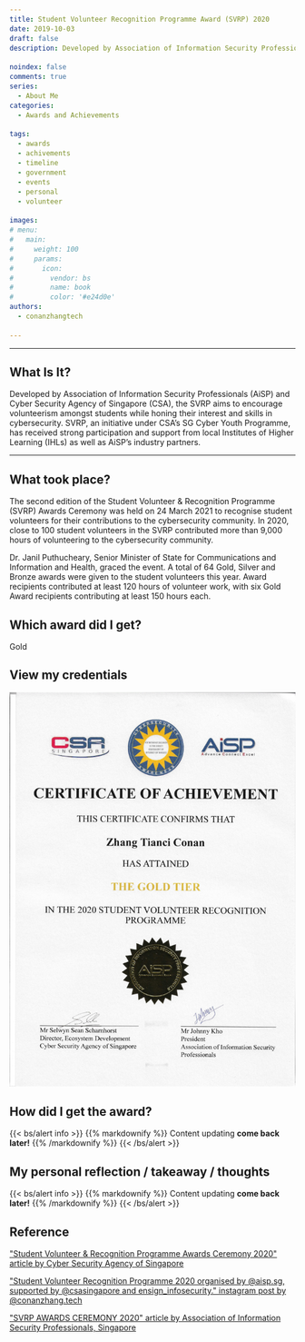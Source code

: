 ```yaml
---
title: Student Volunteer Recognition Programme Award (SVRP) 2020
date: 2019-10-03
draft: false
description: Developed by Association of Information Security Professionals (AiSP) and Cyber Security Agency of Singapore (CSA), the SVRP aims to encourage volunteerism amongst students while honing their interest and skills in cybersecurity. SVRP, an initiative under CSA’s SG Cyber Youth Programme, has received strong participation and support from local Institutes of Higher Learning (IHLs) as well as AiSP’s industry partners.

noindex: false
comments: true
series:
  - About Me
categories:
  - Awards and Achievements
  
tags:
  - awards
  - achivements
  - timeline
  - government
  - events
  - personal
  - volunteer

images:
# menu:
#   main:
#     weight: 100
#     params:
#       icon:
#         vendor: bs
#         name: book
#         color: '#e24d0e'
authors:
  - conanzhangtech

---
```

---

## What Is It?

Developed by Association of Information Security Professionals (AiSP) and Cyber Security Agency of Singapore (CSA), the SVRP aims to encourage volunteerism amongst students while honing their interest and skills in cybersecurity. SVRP, an initiative under CSA’s SG Cyber Youth Programme, has received strong participation and support from local Institutes of Higher Learning (IHLs) as well as AiSP’s industry partners.

---

## What took place?


The second edition of the Student Volunteer & Recognition Programme (SVRP) Awards Ceremony was held on 24 March 2021 to recognise student volunteers for their contributions to the cybersecurity community. In 2020, close to 100 student volunteers in the SVRP contributed more than 9,000 hours of volunteering to the cybersecurity community.

Dr. Janil Puthucheary, Senior Minister of State for Communications and Information and Health, graced the event. A total of 64 Gold, Silver and Bronze awards were given to the student volunteers this year. Award recipients contributed at least 120 hours of volunteer work, with six Gold Award recipients contributing at least 150 hours each.

## Which award did I get?

Gold

## View my credentials

![Student Volunteer Recognition Programme Award (SVRP) 2020](credential1.jpg)

## How did I get the award?

{{< bs/alert info >}}
{{% markdownify %}}
Content updating **come back later!**
{{% /markdownify %}}
{{< /bs/alert >}}

## My personal reflection / takeaway / thoughts

{{< bs/alert info >}}
{{% markdownify %}}
Content updating **come back later!**
{{% /markdownify %}}
{{< /bs/alert >}}

## Reference

["Student Volunteer & Recognition Programme Awards Ceremony 2020" article by Cyber Security Agency of Singapore](https://www.csa.gov.sg/News-Events/News-Articles/2021/svrp-awards-ceremony-2020)

["Student Volunteer Recognition Programme 2020 organised by @aisp.sg, supported by @csasingapore and ensign_infosecurity." instagram post by @conanzhang.tech](https://www.instagram.com/p/B4h_P4Tnj6g/)

["SVRP AWARDS CEREMONY 2020" article by Association of Information Security Professionals, Singapore](https://www.aisp.sg/svrp_2020.html)

